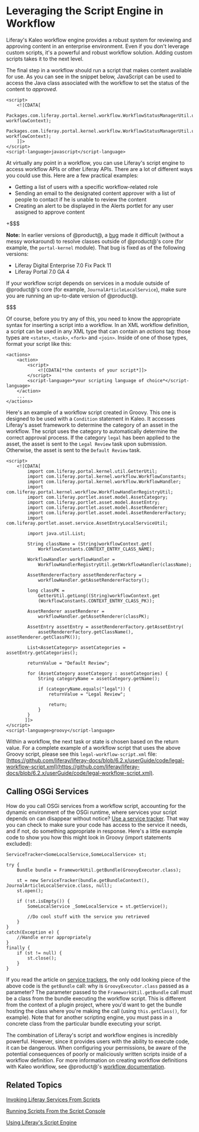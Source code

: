 # Leveraging the Script Engine in Workflow [](id=leveraging-the-script-engine-in-workflow)

Liferay's Kaleo workflow engine provides a robust system for reviewing and
approving content in an enterprise environment. Even if you don't leverage
custom scripts, it's a powerful and robust workflow solution. Adding custom
scripts takes it to the next level.

The final step in a workflow should run a script that makes content available
for use. As you can see in the snippet below, JavaScript can be used to access
the Java class associated with the workflow to set the status of the content to
*approved*.

    <script>
        <![CDATA[
            Packages.com.liferay.portal.kernel.workflow.WorkflowStatusManagerUtil.updateStatus(Packages.com.liferay.portal.kernel.workflow.WorkflowConstants.toStatus("denied"), workflowContext);
            Packages.com.liferay.portal.kernel.workflow.WorkflowStatusManagerUtil.updateStatus(Packages.com.liferay.portal.kernel.workflow.WorkflowConstants.toStatus("pending"), workflowContext);
        ]]>
    </script>
    <script-language>javascript</script-language>

At virtually any point in a workflow, you can use Liferay's script engine to
access workflow APIs or other Liferay APIs. There are a lot of different ways
you could use this. Here are a few practical examples:

- Getting a list of users with a specific workflow-related role
- Sending an email to the designated content approver with a list of people to
  contact if he is unable to review the content
- Creating an alert to be displayed in the Alerts portlet for any user assigned
  to approve content

+$$$

**Note:** In earlier versions of @product@, a
[bug](https://issues.liferay.com/browse/LPS-70234) made it difficult (without a
messy workaround) to resolve classes outside of @product@'s core (for example,
the `portal-kernel` module). That bug is fixed as of the following versions:

- Liferay Digital Enterprise 7.0 Fix Pack 11
- Liferay Portal 7.0 GA 4

If your workflow script depends on services in a module outside of @product@'s
core (for example, `JournalArticleLocalService`), make sure you are running an
up-to-date version of @product@.

$$$

Of course, before you try any of this, you need to know the appropriate syntax
for inserting a script into a workflow. In an XML workflow definition, a script
can be used in any XML type that can contain an *actions* tag: those types are
`<state>`, `<task>`, `<fork>` and `<join>`. Inside of one of those types, format
your script like this:

    <actions>
        <action>
            <script>
                <![CDATA[*the contents of your script*]]>
            </script>
            <script-language>*your scripting language of choice*</script-language>
        </action>
        ...
    </actions>

Here's an example of a workflow script created in Groovy. This one is designed
to be used with a `Condition` statement in Kaleo. It accesses Liferay's asset
framework to determine the category of an asset in the workflow. The script uses
the category to automatically determine the correct approval process. If the
category `legal` has been applied to the asset, the asset is sent to the `Legal
Review` task upon submission. Otherwise, the asset is sent to the `Default
Review` task.

    <script>
        <![CDATA[
            import com.liferay.portal.kernel.util.GetterUtil;
            import com.liferay.portal.kernel.workflow.WorkflowConstants;
            import com.liferay.portal.kernel.workflow.WorkflowHandler;
            import com.liferay.portal.kernel.workflow.WorkflowHandlerRegistryUtil;
            import com.liferay.portlet.asset.model.AssetCategory;
            import com.liferay.portlet.asset.model.AssetEntry;
            import com.liferay.portlet.asset.model.AssetRenderer;
            import com.liferay.portlet.asset.model.AssetRendererFactory;
            import com.liferay.portlet.asset.service.AssetEntryLocalServiceUtil;

            import java.util.List;

            String className = (String)workflowContext.get(
                WorkflowConstants.CONTEXT_ENTRY_CLASS_NAME);

            WorkflowHandler workflowHandler =
                WorkflowHandlerRegistryUtil.getWorkflowHandler(className);

            AssetRendererFactory assetRendererFactory =
                workflowHandler.getAssetRendererFactory();

            long classPK =
                GetterUtil.getLong((String)workflowContext.get
                (WorkflowConstants.CONTEXT_ENTRY_CLASS_PK));

            AssetRenderer assetRenderer =
                workflowHandler.getAssetRenderer(classPK);

            AssetEntry assetEntry = assetRendererFactory.getAssetEntry(
                assetRendererFactory.getClassName(), assetRenderer.getClassPK());

            List<AssetCategory> assetCategories = assetEntry.getCategories();

            returnValue = "Default Review";

            for (AssetCategory assetCategory : assetCategories) {
                String categoryName = assetCategory.getName();

                if (categoryName.equals("legal")) {
                    returnValue = "Legal Review";

                    return;
                }
            }
           ]]>
    </script>
    <script-language>groovy</script-language>

Within a workflow, the next task or state is chosen based on the return value.
For a complete example of a workflow script that uses the above Groovy script,
please see this `legal-workflow-script.xml` file:
[https://github.com/liferay/liferay-docs/blob/6.2.x/userGuide/code/legal-workflow-script.xml](https://github.com/liferay/liferay-docs/blob/6.2.x/userGuide/code/legal-workflow-script.xml).

## Calling OSGi Services [](id=calling-osgi-services)

How do you call OSGi services from a workflow script, accounting for the dynamic
environment of the OSGi runtime, where services your script depends on can
disappear without notice? 
[Use a service tracker](/developer/tutorials/-/knowledge_base/7-0/service-trackers). 
That way you can check to make sure your code has access to the service it
needs, and if not, do something appropriate in response. Here's a little example
code to show you how this might look in Groovy (import statements excluded):

    ServiceTracker<SomeLocalService,SomeLocalService> st;

    try {
        Bundle bundle = FrameworkUtil.getBundle(GroovyExecutor.class);

        st = new ServiceTracker(bundle.getBundleContext(), JournalArticleLocalService.class, null);
        st.open();

        if (!st.isEmpty()) {
            SomeLocalService _SomeLocalService = st.getService();

            //Do cool stuff with the service you retrieved
        }
    }
    catch(Exception e) {
        //Handle error appropriately
    }
    finally {
        if (st != null) {
            st.close();
        }
    }

If you read the article on 
[service trackers](/develop/tutorials/-/knowledge_base/7-0/service-trackers), 
the only odd looking piece of the above code is the `getBundle` call: why is
`GroovyExecutor.class` passed as a parameter? The parameter passed to the
`FrameworkUtil.getBundle` call must be a class from the bundle executing the
workflow script. This is different from the context of a plugin project, where
you'd want to get the bundle hosting the class where you're making the call
(using `this.getClass()`, for example). Note that for another scripting engine,
you must pass in a concrete class from the particular bundle executing your
script.

The combination of Liferay's script and workflow engines is incredibly powerful.
However, since it provides users with the ability to execute code, it can be
dangerous. When configuring your permissions, be aware of the potential
consequences of poorly or maliciously written scripts inside of a workflow
definition. For more information on creating workflow definitions with Kaleo
workflow, see @product@'s 
[workflow documentation](/discover/portal/-/knowledge_base/7-0/using-workflow).

## Related Topics [](id=related-topics)

[Invoking Liferay Services From Scripts](/discover/portal/-/knowledge_base/7-0/invoking-liferay-services-from-scripts)

[Running Scripts From the Script Console](/discover/portal/-/knowledge_base/7-0/running-scripts-from-the-script-console)

[Using Liferay's Script Engine](/discover/portal/-/knowledge_base/7-0/using-liferays-script-engine)
